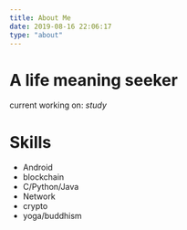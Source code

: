 ```yaml
---
title: About Me
date: 2019-08-16 22:06:17
type: "about"
---
```



# A life meaning seeker

current working on: *study*

# Skills

- Android 
- blockchain
- C/Python/Java
- Network
- crypto
- yoga/buddhism
